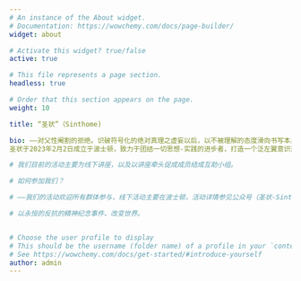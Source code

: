 ```yaml
---
# An instance of the About widget.
# Documentation: https://wowchemy.com/docs/page-builder/
widget: about

# Activate this widget? true/false
active: true

# This file represents a page section.
headless: true

# Order that this section appears on the page.
weight: 10

title: “圣状”（Sinthome)

bio: ——对父性阉割的拒绝。识破符号化的绝对真理之虚妄以后，以不被理解的态度滑向书写本身。圣状本身是拒斥·排他·独行，是狂欢·认识·理想。 \
圣状于2023年2月2日成立于波士顿，致力于团结一切思想-实践的进步者，打造一个泛左翼意识形态基础的分析师社区，并进一步促进经济活动的实践。

# 我们目前的活动主要为线下讲座，以及以讲座牵头促成成员结成互助小组。

# 如何参加我们？

# ——我们的活动欢迎所有群体参与，线下活动主要在波士顿，活动详情参见公众号（圣状-Sinthome），也可以查看我们往期讲座纪要。

# 以永恒的反抗的精神纪念事件、改变世界。


# Choose the user profile to display
# This should be the username (folder name) of a profile in your `content/authors/` folder.
# See https://wowchemy.com/docs/get-started/#introduce-yourself
author: admin
---
```

